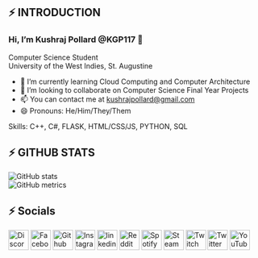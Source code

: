 ## ⚡ INTRODUCTION
### **Hi, I’m Kushraj Pollard @KGP117 👋**

Computer Science Student  
University of the West Indies, St. Augustine

- 🌱 I’m currently learning Cloud Computing and Computer Architecture
- 💞️ I’m looking to collaborate on Computer Science Final Year Projects
- 📫 You can contact me at kushrajpollard@gmail.com
- 😄 Pronouns: He/Him/They/Them

Skills: C++, C#, FLASK, HTML/CSS/JS, PYTHON, SQL



## ⚡ GITHUB STATS
![GitHub stats](https://github-readme-stats.vercel.app/api?username=KGP117&show_icons=true&count_private=true)  
![GitHub metrics](https://metrics.lecoq.io/KGP117)  



## ⚡ Socials
[<img src='https://cdn-icons-png.flaticon.com/512/5968/5968756.png' alt='Discord' height='40'>](https://discordapp.com/users/305848994616049675/)
[<img src='https://cdn-icons-png.flaticon.com/512/733/733547.png' alt='Facebook' height='40'>](https://www.facebook.com/kushraj.pollard)
[<img src='https://cdn-icons-png.flaticon.com/512/2111/2111432.png' alt='Github' height='40'>](https://github.com/KGP117)
[<img src='https://cdn-icons-png.flaticon.com/512/2111/2111463.png' alt='Instagram' height='40'>](https://www.instagram.com/kushrajpollard/)
[<img src='https://cdn-icons.flaticon.com/png/512/3536/premium/3536505.png?token=exp=1653706083~hmac=ea0c9027a71f69651adea3affb99e59f' alt='linkedin' height='40'>](https://www.linkedin.com/in/kushraj-pollard-098742157/)
[<img src='https://cdn-icons-png.flaticon.com/512/5968/5968908.png' alt='Reddit' height='40'>](https://www.reddit.com/user/KGP1125)
[<img src='https://cdn-icons-png.flaticon.com/512/174/174872.png' alt='Spotify' height='40'>](https://open.spotify.com/user/312tu6wozo3xxscq4nm3jfxfvkuu)
[<img src='https://cdn-icons-png.flaticon.com/512/2111/2111630.png' alt='Steam' height='40'>](https://steamcommunity.com/profiles/76561198823750809)
[<img src='https://cdn-icons-png.flaticon.com/512/5968/5968819.png' alt='Twitch' height='40'>](https://www.twitch.tv/kgp1125)
[<img src='https://cdn-icons-png.flaticon.com/512/733/733579.png' alt='Twitter' height='40'>](https://twitter.com/kushraj_pollard)
[<img src='https://cdn-icons-png.flaticon.com/512/1384/1384060.png' alt='YouTube' height='40'>](https://www.youtube.com/channel/UCi-JgS78jKVteKJR1cv7yqw)

<!---
KGP117/KGP117 is a ✨ special ✨ repository because its `README.md` (this file) appears on your GitHub profile.
You can click the Preview link to take a look at your changes.
--->
